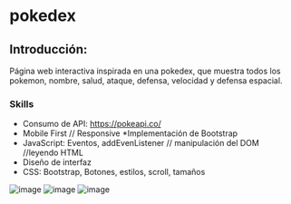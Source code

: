 # pokedex
## Introducción:

Página web interactiva inspirada en una pokedex, que muestra todos los pokemon, nombre, salud, ataque, defensa, velocidad y defensa espacial.

### Skills
* Consumo de API: https://pokeapi.co/
* Mobile First // Responsive
*Implementación de Bootstrap
* JavaScript: Eventos, addEvenListener // manipulación del DOM //leyendo HTML
* Diseño de interfaz
* CSS: Bootstrap, Botones, estilos, scroll, tamaños



![image](https://github.com/Misael-GC/pokedex/assets/102877993/03bb5a2e-c4cd-4707-92cd-1381c9c7469e)
![image](https://github.com/Misael-GC/pokedex/assets/102877993/77ae8577-b3c3-4da2-9c8c-45e91c90f159)
![image](https://github.com/Misael-GC/pokedex/assets/102877993/b10ca961-2036-4fea-957a-7be1aac4cd72)




